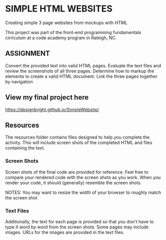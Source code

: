 # SIMPLE HTML WEBSITES
Creating simple 3 page websites from mockups with HTML

This project was part of the front-end programming fundamentals cirriculum at a code academy program in Raleigh, NC. 

## ASSIGNMENT 
Convert the provided text into valid HTML pages. 
Evaluate the text files and review the screenshots of all three pages. 
Determine how to markup the elements to create a valid HTML document.
Link the three pages together by navigation 

## View my final project here
https://designbright.github.io/SimpleWebsite/

## Resources
The resources folder contains files designed to help you complete the activity. This will include screen shots of the completed HTML and files containing the text.

### Screen Shots
Screen shots of the final code are provided for reference. Feel free to compare your rendered code with the screen shots as you work. When you render your code, it should (generally) resemble the screen shots.

NOTES: You may want to resize the width of your browser to roughly match the screen shot

### Text Files
Additionally, the text for each page is provided so that you don't have to type it word by word from the screen shots. Some pages may include images. URLs for the images are provided in the text files.

